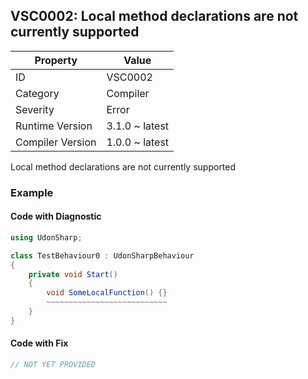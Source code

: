 ## VSC0002: Local method declarations are not currently supported

| Property         | Value          | 
| ---------------- | -------------- | 
| ID               | VSC0002        | 
| Category         | Compiler       | 
| Severity         | Error          | 
| Runtime Version  | 3.1.0 ~ latest | 
| Compiler Version | 1.0.0 ~ latest | 

Local method declarations are not currently supported  

### Example

#### Code with Diagnostic


```csharp
using UdonSharp;

class TestBehaviour0 : UdonSharpBehaviour
{
    private void Start()
    {
        void SomeLocalFunction() {}
        ~~~~~~~~~~~~~~~~~~~~~~~~~~~
    }
}
```

#### Code with Fix


```csharp
// NOT YET PROVIDED
```


